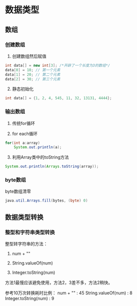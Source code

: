 # 数据类型

## 数组

### 创建数组


1. 创建数组然后赋值
``` java
int data[] = new int[3]; /*开辟了一个长度为3的数组*/
data[0] = 10; // 第一个元素
data[1] = 20; // 第二个元素
data[2] = 30; // 第三个元素
```

2. 静态初始化
``` java
int data[] = {1, 2, 4, 545, 11, 32, 13131, 4444};    
```

### 输出数组

1. 传统for循环

2. for each循环
``` java
for(int a:array)
    System.out.println(a);
```
3. 利用Array类中的toString方法
``` java
System.out.println(Arrays.toString(array));
```

### byte数组

byte数组清零
``` java
java.util.Arrays.fill(bytes, (byte) 0)
```

## 数据类型转换

### 整型和字符串类型转换

整型转字符串的方法：

1. num + ""

2. String.valueOf(num)

3. Integer.toString(num)

方法1最慢应该避免使用，方法2，3差不多，方法2稍快。

参考10万次转换耗时比例：
num + "" : 45
String.valueOf(num) : 8
Integer.toString(num) : 9
